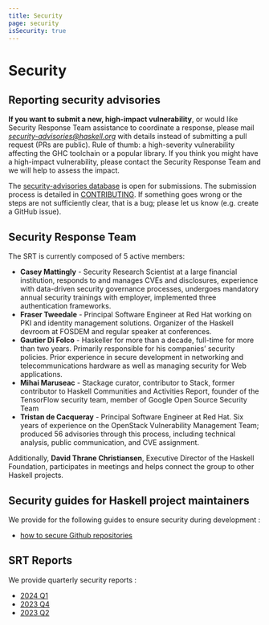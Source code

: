 ```yaml
---
title: Security
page: security
isSecurity: true
---
```


# Security

## Reporting security advisories

**If you want to submit a new, high-impact vulnerability**, or
would like Security Response Team assistance to coordinate a response, please mail
*security-advisories@haskell.org* with details instead of submitting a pull
request (PRs are public). Rule of thumb: a high-severity vulnerability
affecting the GHC toolchain or a popular library. If you think you might
have a high-impact vulnerability, please contact the Security Response Team and we will
help to assess the impact.

The [security-advisories database](https://github.com/haskell/security-advisories)
is open for submissions. The submission process is detailed in
[CONTRIBUTING](https://github.com/haskell/security-advisories/blob/main/CONTRIBUTING.md). 
If something goes wrong or the steps are not sufficiently clear, that
is a bug; please let us know (e.g. create a GitHub issue).


## Security Response Team

The SRT is currently composed of 5 active members:

*    **Casey Mattingly** - Security Research Scientist at a large
financial institution, responds to and manages CVEs and disclosures,
experience with data-driven security governance processes, undergoes
mandatory annual security trainings with employer, implemented three
authentication frameworks.
*    **Fraser Tweedale** - Principal Software Engineer at Red Hat
working on PKI and identity management solutions. Organizer of the
Haskell devroom at FOSDEM and regular speaker at conferences.
*    **Gautier Di Folco** - Haskeller for more than a decade, full-time
for more than two years. Primarily responsible for his companies’
security policies. Prior experience in secure development in networking
and telecommunications hardware as well as managing security for Web
applications.
*    **Mihai Maruseac** - Stackage curator, contributor to Stack, former
contributor to Haskell Communities and Activities Report, founder of
the TensorFlow security team, member of Google Open Source Security Team
*    **Tristan de Cacqueray** - Principal Software Engineer at Red Hat. Six
years of experience on the OpenStack Vulnerability Management Team;
produced 56 advisories through this process, including technical analysis,
public communication, and CVE assignment.

Additionally, **David Thrane Christiansen**, Executive Director of the
Haskell Foundation, participates in meetings and helps connect the group
to other Haskell projects.

## Security guides for Haskell project maintainers

We provide for the following guides to ensure security during development :

*  [how to secure Github repositories](https://github.com/haskell/security-advisories/blob/main/guides/github.md)

## SRT Reports

We provide quarterly security reports :

* [2024 Q1](https://github.com/haskell/security-advisories/blob/main/reports/2024-04-08-Q1-report.md)
* [2023 Q4](https://github.com/haskell/security-advisories/blob/main/reports/2024-01-10-half-year-report.md)
* [2023 Q2](https://github.com/haskell/security-advisories/blob/main/reports/2023-07-10-ann-q2-report.md)
